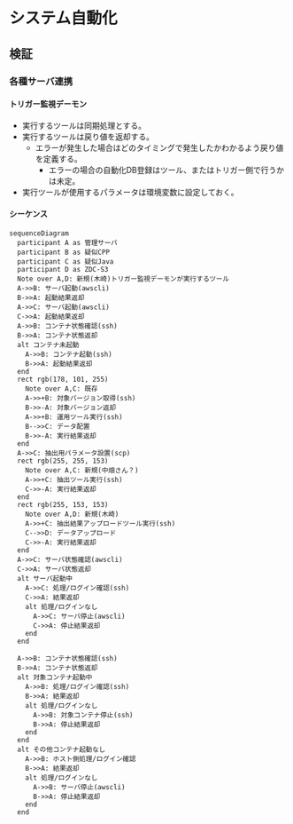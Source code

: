 # システム自動化

## 検証

### 各種サーバ連携

#### トリガー監視デーモン

- 実行するツールは同期処理とする。
- 実行するツールは戻り値を返却する。
  - エラーが発生した場合はどのタイミングで発生したかわかるよう戻り値を定義する。
    - エラーの場合の自動化DB登録はツール、またはトリガー側で行うかは未定。
- 実行ツールが使用するパラメータは環境変数に設定しておく。

#### シーケンス

```mermaid
sequenceDiagram
  participant A as 管理サーバ
  participant B as 疑似CPP
  participant C as 疑似Java
  participant D as ZDC-S3
  Note over A,D: 新規(木崎)トリガー監視デーモンが実行するツール
  A->>B: サーバ起動(awscli)
  B->>A: 起動結果返却
  A->>C: サーバ起動(awscli)
  C->>A: 起動結果返却
  A->>B: コンテナ状態確認(ssh)
  B->>A: コンテナ状態返却
  alt コンテナ未起動 
    A->>B: コンテナ起動(ssh)
    B->>A: 起動結果返却
  end
  rect rgb(178, 101, 255)
    Note over A,C: 既存
    A->>+B: 対象バージョン取得(ssh)
    B->>-A: 対象バージョン返却
    A->>+B: 運用ツール実行(ssh)
    B-->>C: データ配置
    B->>-A: 実行結果返却
  end
  A->>C: 抽出用パラメータ設置(scp)
  rect rgb(255, 255, 153)
    Note over A,C: 新規(中畑さん？)
    A->>+C: 抽出ツール実行(ssh)
    C->>-A: 実行結果返却
  end
  rect rgb(255, 153, 153)
    Note over A,D: 新規(木崎)
    A->>+C: 抽出結果アップロードツール実行(ssh)
    C-->>D: データアップロード
    C->>-A: 実行結果返却
  end
  A->>C: サーバ状態確認(awscli)
  C->>A: サーバ状態返却
  alt サーバ起動中
    A->>C: 処理/ログイン確認(ssh)
    C->>A: 結果返却
    alt 処理/ログインなし
      A->>C: サーバ停止(awscli)
      C->>A: 停止結果返却
    end
  end
  
  A->>B: コンテナ状態確認(ssh)
  B->>A: コンテナ状態返却
  alt 対象コンテナ起動中
    A->>B: 処理/ログイン確認(ssh)
    B->>A: 結果返却
    alt 処理/ログインなし
      A->>B: 対象コンテナ停止(ssh)
      B->>A: 停止結果返却
    end
  end
  alt その他コンテナ起動なし
    A->>B: ホスト側処理/ログイン確認
    B->>A: 結果返却
    alt 処理/ログインなし
      A->>B: サーバ停止(awscli)
      B->>A: 停止結果返却
    end
  end
```
